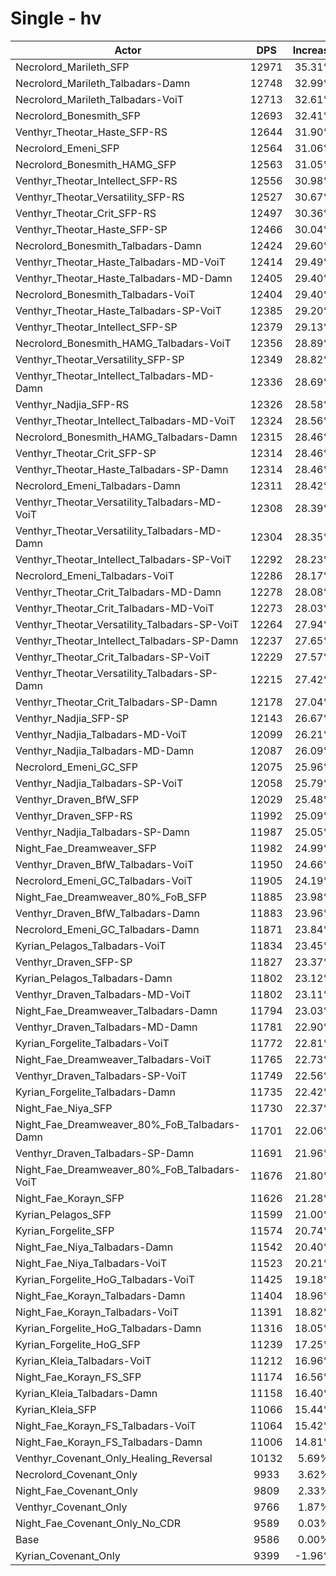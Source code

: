 # Single - hv
| Actor | DPS | Increase |
|---|:---:|:---:|
|Necrolord_Marileth_SFP|12971|35.31%|
|Necrolord_Marileth_Talbadars-Damn|12748|32.99%|
|Necrolord_Marileth_Talbadars-VoiT|12713|32.61%|
|Necrolord_Bonesmith_SFP|12693|32.41%|
|Venthyr_Theotar_Haste_SFP-RS|12644|31.90%|
|Necrolord_Emeni_SFP|12564|31.06%|
|Necrolord_Bonesmith_HAMG_SFP|12563|31.05%|
|Venthyr_Theotar_Intellect_SFP-RS|12556|30.98%|
|Venthyr_Theotar_Versatility_SFP-RS|12527|30.67%|
|Venthyr_Theotar_Crit_SFP-RS|12497|30.36%|
|Venthyr_Theotar_Haste_SFP-SP|12466|30.04%|
|Necrolord_Bonesmith_Talbadars-Damn|12424|29.60%|
|Venthyr_Theotar_Haste_Talbadars-MD-VoiT|12414|29.49%|
|Venthyr_Theotar_Haste_Talbadars-MD-Damn|12405|29.40%|
|Necrolord_Bonesmith_Talbadars-VoiT|12404|29.40%|
|Venthyr_Theotar_Haste_Talbadars-SP-VoiT|12385|29.20%|
|Venthyr_Theotar_Intellect_SFP-SP|12379|29.13%|
|Necrolord_Bonesmith_HAMG_Talbadars-VoiT|12356|28.89%|
|Venthyr_Theotar_Versatility_SFP-SP|12349|28.82%|
|Venthyr_Theotar_Intellect_Talbadars-MD-Damn|12336|28.69%|
|Venthyr_Nadjia_SFP-RS|12326|28.58%|
|Venthyr_Theotar_Intellect_Talbadars-MD-VoiT|12324|28.56%|
|Necrolord_Bonesmith_HAMG_Talbadars-Damn|12315|28.46%|
|Venthyr_Theotar_Crit_SFP-SP|12314|28.46%|
|Venthyr_Theotar_Haste_Talbadars-SP-Damn|12314|28.46%|
|Necrolord_Emeni_Talbadars-Damn|12311|28.42%|
|Venthyr_Theotar_Versatility_Talbadars-MD-VoiT|12308|28.39%|
|Venthyr_Theotar_Versatility_Talbadars-MD-Damn|12304|28.35%|
|Venthyr_Theotar_Intellect_Talbadars-SP-VoiT|12292|28.23%|
|Necrolord_Emeni_Talbadars-VoiT|12286|28.17%|
|Venthyr_Theotar_Crit_Talbadars-MD-Damn|12278|28.08%|
|Venthyr_Theotar_Crit_Talbadars-MD-VoiT|12273|28.03%|
|Venthyr_Theotar_Versatility_Talbadars-SP-VoiT|12264|27.94%|
|Venthyr_Theotar_Intellect_Talbadars-SP-Damn|12237|27.65%|
|Venthyr_Theotar_Crit_Talbadars-SP-VoiT|12229|27.57%|
|Venthyr_Theotar_Versatility_Talbadars-SP-Damn|12215|27.42%|
|Venthyr_Theotar_Crit_Talbadars-SP-Damn|12178|27.04%|
|Venthyr_Nadjia_SFP-SP|12143|26.67%|
|Venthyr_Nadjia_Talbadars-MD-VoiT|12099|26.21%|
|Venthyr_Nadjia_Talbadars-MD-Damn|12087|26.09%|
|Necrolord_Emeni_GC_SFP|12075|25.96%|
|Venthyr_Nadjia_Talbadars-SP-VoiT|12058|25.79%|
|Venthyr_Draven_BfW_SFP|12029|25.48%|
|Venthyr_Draven_SFP-RS|11992|25.09%|
|Venthyr_Nadjia_Talbadars-SP-Damn|11987|25.05%|
|Night_Fae_Dreamweaver_SFP|11982|24.99%|
|Venthyr_Draven_BfW_Talbadars-VoiT|11950|24.66%|
|Necrolord_Emeni_GC_Talbadars-VoiT|11905|24.19%|
|Night_Fae_Dreamweaver_80%_FoB_SFP|11885|23.98%|
|Venthyr_Draven_BfW_Talbadars-Damn|11883|23.96%|
|Necrolord_Emeni_GC_Talbadars-Damn|11871|23.84%|
|Kyrian_Pelagos_Talbadars-VoiT|11834|23.45%|
|Venthyr_Draven_SFP-SP|11827|23.37%|
|Kyrian_Pelagos_Talbadars-Damn|11802|23.12%|
|Venthyr_Draven_Talbadars-MD-VoiT|11802|23.11%|
|Night_Fae_Dreamweaver_Talbadars-Damn|11794|23.03%|
|Venthyr_Draven_Talbadars-MD-Damn|11781|22.90%|
|Kyrian_Forgelite_Talbadars-VoiT|11772|22.81%|
|Night_Fae_Dreamweaver_Talbadars-VoiT|11765|22.73%|
|Venthyr_Draven_Talbadars-SP-VoiT|11749|22.56%|
|Kyrian_Forgelite_Talbadars-Damn|11735|22.42%|
|Night_Fae_Niya_SFP|11730|22.37%|
|Night_Fae_Dreamweaver_80%_FoB_Talbadars-Damn|11701|22.06%|
|Venthyr_Draven_Talbadars-SP-Damn|11691|21.96%|
|Night_Fae_Dreamweaver_80%_FoB_Talbadars-VoiT|11676|21.80%|
|Night_Fae_Korayn_SFP|11626|21.28%|
|Kyrian_Pelagos_SFP|11599|21.00%|
|Kyrian_Forgelite_SFP|11574|20.74%|
|Night_Fae_Niya_Talbadars-Damn|11542|20.40%|
|Night_Fae_Niya_Talbadars-VoiT|11523|20.21%|
|Kyrian_Forgelite_HoG_Talbadars-VoiT|11425|19.18%|
|Night_Fae_Korayn_Talbadars-Damn|11404|18.96%|
|Night_Fae_Korayn_Talbadars-VoiT|11391|18.82%|
|Kyrian_Forgelite_HoG_Talbadars-Damn|11316|18.05%|
|Kyrian_Forgelite_HoG_SFP|11239|17.25%|
|Kyrian_Kleia_Talbadars-VoiT|11212|16.96%|
|Night_Fae_Korayn_FS_SFP|11174|16.56%|
|Kyrian_Kleia_Talbadars-Damn|11158|16.40%|
|Kyrian_Kleia_SFP|11066|15.44%|
|Night_Fae_Korayn_FS_Talbadars-VoiT|11064|15.42%|
|Night_Fae_Korayn_FS_Talbadars-Damn|11006|14.81%|
|Venthyr_Covenant_Only_Healing_Reversal|10132|5.69%|
|Necrolord_Covenant_Only|9933|3.62%|
|Night_Fae_Covenant_Only|9809|2.33%|
|Venthyr_Covenant_Only|9766|1.87%|
|Night_Fae_Covenant_Only_No_CDR|9589|0.03%|
|Base|9586|0.00%|
|Kyrian_Covenant_Only|9399|-1.96%|
